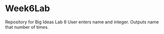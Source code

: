 # Week6Lab
Repository for Big Ideas Lab 6
User enters name and integer. Outputs name that number of times. 
